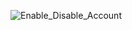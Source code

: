 ![Enable_Disable_Account](https://user-images.githubusercontent.com/23546026/210564645-af96df90-9f4f-4ce1-ae87-3b2ae9ae0881.JPG)
